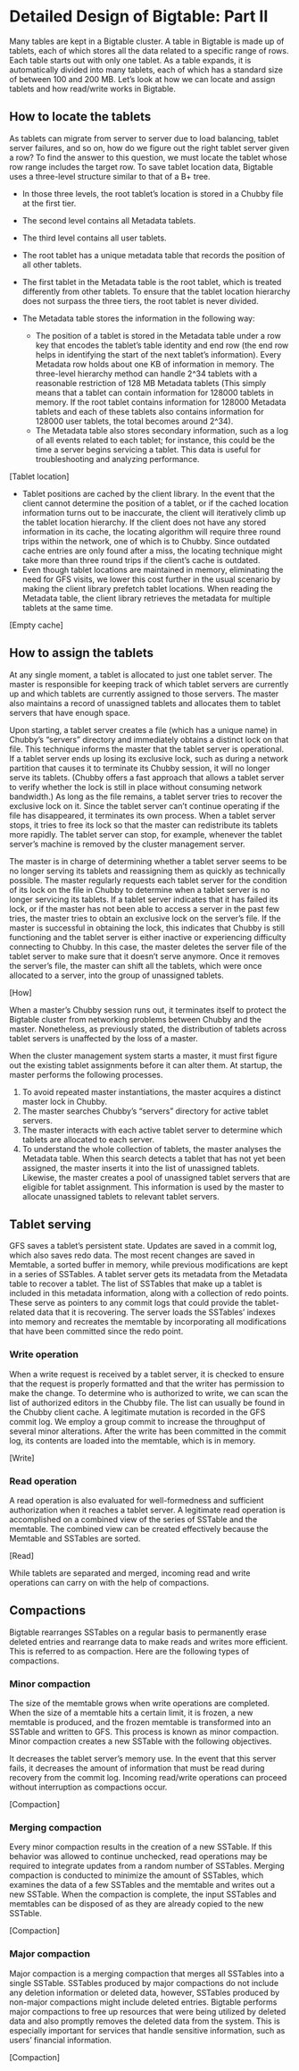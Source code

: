 # Detailed Design of Bigtable: Part II
Many tables are kept in a Bigtable cluster. A table in Bigtable is made up of tablets, each of which stores all the data related to a specific range of rows. Each table starts out with only one tablet. As a table expands, it is automatically divided into many tablets, each of which has a standard size of between 100 and 200 MB. Let’s look at how we can locate and assign tablets and how read/write works in Bigtable.


## How to locate the tablets
As tablets can migrate from server to server due to load balancing, tablet server failures, and so on, how do we figure out the right tablet server given a row? To find the answer to this question, we must locate the tablet whose row range includes the target row. To save tablet location data, Bigtable uses a three-level structure similar to that of a B+ tree.

- In those three levels, the root tablet’s location is stored in a Chubby file at the first tier.

- The second level contains all Metadata tablets.

- The third level contains all user tablets.

- The root tablet has a unique metadata table that records the position of all other tablets.

- The first tablet in the Metadata table is the root tablet, which is treated differently from other tablets. To ensure that the tablet location hierarchy does not surpass the three tiers, the root tablet is never divided.

- The Metadata table stores the information in the following way:

  - The position of a tablet is stored in the Metadata table under a row key that encodes the tablet’s table identity and end row (the end row helps in identifying the start of the next tablet’s information). Every Metadata row holds about one KB of information in memory. The three-level hierarchy method can handle 2^34 tablets with a reasonable restriction of 128 MB Metadata tablets (This simply means that a tablet can contain information for 128000 tablets in memory. If the root tablet contains information for 128000 Metadata tablets and each of these tablets also contains information for 128000 user tablets, the total becomes around 2^34).
  - The Metadata table also stores secondary information, such as a log of all events related to each tablet; for instance, this could be the time a server begins servicing a tablet. This data is useful for troubleshooting and analyzing performance.

[Tablet location]

- Tablet positions are cached by the client library. In the event that the client cannot determine the position of a tablet, or if the cached location information turns out to be inaccurate, the client will iteratively climb up the tablet location hierarchy. If the client does not have any stored information in its cache, the locating algorithm will require three round trips within the network, one of which is to Chubby. Since outdated cache entries are only found after a miss, the locating technique might take more than three round trips if the client’s cache is outdated.
- Even though tablet locations are maintained in memory, eliminating the need for GFS visits, we lower this cost further in the usual scenario by making the client library prefetch tablet locations. When reading the Metadata table, the client library retrieves the metadata for multiple tablets at the same time.

[Empty cache]


## How to assign the tablets
At any single moment, a tablet is allocated to just one tablet server. The master is responsible for keeping track of which tablet servers are currently up and which tablets are currently assigned to those servers. The master also maintains a record of unassigned tablets and allocates them to tablet servers that have enough space.

Upon starting, a tablet server creates a file (which has a unique name) in Chubby’s “servers” directory and immediately obtains a distinct lock on that file. This technique informs the master that the tablet server is operational. If a tablet server ends up losing its exclusive lock, such as during a network partition that causes it to terminate its Chubby session, it will no longer serve its tablets. (Chubby offers a fast approach that allows a tablet server to verify whether the lock is still in place without consuming network bandwidth.) As long as the file remains, a tablet server tries to recover the exclusive lock on it. Since the tablet server can’t continue operating if the file has disappeared, it terminates its own process. When a tablet server stops, it tries to free its lock so that the master can redistribute its tablets more rapidly. The tablet server can stop, for example, whenever the tablet server’s machine is removed by the cluster management server.

The master is in charge of determining whether a tablet server seems to be no longer serving its tablets and reassigning them as quickly as technically possible. The master regularly requests each tablet server for the condition of its lock on the file in Chubby to determine when a tablet server is no longer servicing its tablets. If a tablet server indicates that it has failed its lock, or if the master has not been able to access a server in the past few tries, the master tries to obtain an exclusive lock on the server’s file. If the master is successful in obtaining the lock, this indicates that Chubby is still functioning and the tablet server is either inactive or experiencing difficulty connecting to Chubby. In this case, the master deletes the server file of the tablet server to make sure that it doesn’t serve anymore. Once it removes the server’s file, the master can shift all the tablets, which were once allocated to a server, into the group of unassigned tablets.

[How]

When a master’s Chubby session runs out, it terminates itself to protect the Bigtable cluster from networking problems between Chubby and the master. Nonetheless, as previously stated, the distribution of tablets across tablet servers is unaffected by the loss of a master.

When the cluster management system starts a master, it must first figure out the existing tablet assignments before it can alter them. At startup, the master performs the following processes.

1. To avoid repeated master instantiations, the master acquires a distinct master lock in Chubby.
2. The master searches Chubby’s “servers” directory for active tablet servers.
3. The master interacts with each active tablet server to determine which tablets are allocated to each server.
4. To understand the whole collection of tablets, the master analyses the Metadata table. When this search detects a tablet that has not yet been assigned, the master inserts it into the list of unassigned tablets. Likewise, the master creates a pool of unassigned tablet servers that are eligible for tablet assignment. This information is used by the master to allocate unassigned tablets to relevant tablet servers.

## Tablet serving
GFS saves a tablet’s persistent state. Updates are saved in a commit log, which also saves redo data. The most recent changes are saved in Memtable, a sorted buffer in memory, while previous modifications are kept in a series of SSTables. A tablet server gets its metadata from the Metadata table to recover a tablet. The list of SSTables that make up a tablet is included in this metadata information, along with a collection of redo points. These serve as pointers to any commit logs that could provide the tablet-related data that it is recovering. The server loads the SSTables’ indexes into memory and recreates the memtable by incorporating all modifications that have been committed since the redo point.

### Write operation
When a write request is received by a tablet server, it is checked to ensure that the request is properly formatted and that the writer has permission to make the change. To determine who is authorized to write, we can scan the list of authorized editors in the Chubby file. The list can usually be found in the Chubby client cache. A legitimate mutation is recorded in the GFS commit log. We employ a group commit to increase the throughput of several minor alterations. After the write has been committed in the commit log, its contents are loaded into the memtable, which is in memory.

[Write]

### Read operation
A read operation is also evaluated for well-formedness and sufficient authorization when it reaches a tablet server. A legitimate read operation is accomplished on a combined view of the series of SSTable and the memtable. The combined view can be created effectively because the Memtable and SSTables are sorted.

[Read]

While tablets are separated and merged, incoming read and write operations can carry on with the help of compactions.
## Compactions
Bigtable rearranges SSTables on a regular basis to permanently erase deleted entries and rearrange data to make reads and writes more efficient. This is referred to as compaction. Here are the following types of compactions.

### Minor compaction
The size of the memtable grows when write operations are completed. When the size of a memtable hits a certain limit, it is frozen, a new memtable is produced, and the frozen memtable is transformed into an SSTable and written to GFS. This process is known as minor compaction. Minor compaction creates a new SSTable with the following objectives.

It decreases the tablet server’s memory use.
In the event that this server fails, it decreases the amount of information that must be read during recovery from the commit log. Incoming read/write operations can proceed without interruption as compactions occur.

[Compaction]

### Merging compaction
Every minor compaction results in the creation of a new SSTable. If this behavior was allowed to continue unchecked, read operations may be required to integrate updates from a random number of SSTables. Merging compaction is conducted to minimize the amount of SSTables, which examines the data of a few SSTables and the memtable and writes out a new SSTable. When the compaction is complete, the input SSTables and memtables can be disposed of as they are already copied to the new SSTable.

[Compaction]

### Major compaction
Major compaction is a merging compaction that merges all SSTables into a single SSTable. SSTables produced by major compactions do not include any deletion information or deleted data, however, SSTables produced by non-major compactions might include deleted entries. Bigtable performs major compactions to free up resources that were being utilized by deleted data and also promptly removes the deleted data from the system. This is especially important for services that handle sensitive information, such as users’ financial information.

[Compaction]
